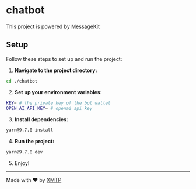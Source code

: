 # chatbot

This project is powered by [MessageKit](https://messagekit.ephemerahq.com/) 

## Setup

Follow these steps to set up and run the project:

1. **Navigate to the project directory:**

```sh
cd ./chatbot
```

2. **Set up your environment variables:**

```sh
KEY= # the private key of the bot wallet 
OPEN_AI_API_KEY= # openai api key
```

3. **Install dependencies:**

```sh
yarn@9.7.0 install
```

4. **Run the project:**

```sh
yarn@9.7.0 dev
```

5. Enjoy!
---
Made with ❤️ by [XMTP](https://xmtp.org)